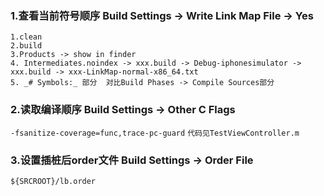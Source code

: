 ### 1.查看当前符号顺序 Build Settings -> Write Link Map File -> Yes
	1.clean
	2.build
	3.Products -> show in finder
	4. Intermediates.noindex -> xxx.build -> Debug-iphonesimulator -> xxx.build -> xxx-LinkMap-normal-x86_64.txt
	5. _# Symbols:_ 部分  对比Build Phases -> Compile Sources部分

### 2.读取编译顺序 Build Settings -> Other C Flags 

`-fsanitize-coverage=func,trace-pc-guard`
`代码见TestViewController.m`

### 3.设置插桩后order文件 Build Settings -> Order File 
`${SRCROOT}/lb.order`


